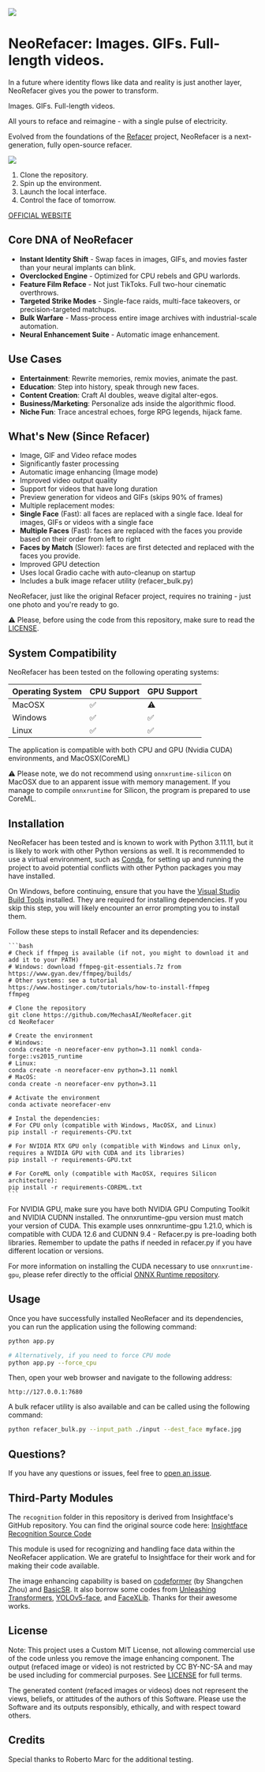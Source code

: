 <img src="https://raw.githubusercontent.com/MechasAI/NeoRefacer/main/icon.png"/>

# NeoRefacer: Images. GIFs. Full-length videos.

In a future where identity flows like data and reality is just another layer, NeoRefacer gives you the power to transform.

Images. GIFs. Full-length videos.

All yours to reface and reimagine - with a single pulse of electricity.

Evolved from the foundations of the [Refacer](https://github.com/xaviviro/refacer) project, NeoRefacer is a next-generation, fully open-source refacer.

<img src="https://raw.githubusercontent.com/MechasAI/NeoRefacer/main/demo.jpg"/>

1. Clone the repository.
2. Spin up the environment.
3. Launch the local interface.
4. Control the face of tomorrow.

[OFFICIAL WEBSITE](https://www.mechas.ai/projects-neorefacer.php)

## Core DNA of NeoRefacer
* **Instant Identity Shift** - Swap faces in images, GIFs, and movies faster than your neural implants can blink.
* **Overclocked Engine** - Optimized for CPU rebels and GPU warlords.
* **Feature Film Reface** - Not just TikToks. Full two-hour cinematic overthrows.
* **Targeted Strike Modes** - Single-face raids, multi-face takeovers, or precision-targeted matchups.
* **Bulk Warfare** - Mass-process entire image archives with industrial-scale automation.
* **Neural Enhancement Suite** - Automatic image enhancement.

## Use Cases

* **Entertainment**: Rewrite memories, remix movies, animate the past.
* **Education**: Step into history, speak through new faces.
* **Content Creation**: Craft AI doubles, weave digital alter-egos.
* **Business/Marketing**: Personalize ads inside the algorithmic flood.
* **Niche Fun**: Trace ancestral echoes, forge RPG legends, hijack fame.

## What's New (Since Refacer)

* Image, GIF and Video reface modes
* Significantly faster processing
* Automatic image enhancing (Image mode)
* Improved video output quality
* Support for videos that have long duration
* Preview generation for videos and GIFs (skips 90% of frames)
* Multiple replacement modes:
 * **Single Face** (Fast): all faces are replaced with a single face. Ideal for images, GIFs or videos with a single face
 * **Multiple Faces** (Fast): faces are replaced with the faces you provide based on their order from left to right
 * **Faces by Match** (Slower): faces are first detected and replaced with the faces you provide.
* Improved GPU detection
* Uses local Gradio cache with auto-cleanup on startup 
* Includes a bulk image refacer utility (refacer_bulk.py) 

NeoRefacer, just like the original Refacer project, requires no training - just one photo and you're ready to go.

:warning: Please, before using the code from this repository, make sure to read the [LICENSE](https://github.com/MechasAI/NeoRefacer/blob/main/LICENSE).

## System Compatibility

NeoRefacer has been tested on the following operating systems:

| Operating System | CPU Support | GPU Support |
| ---------------- | ----------- | ----------- |
| MacOSX           | ✅         | :warning:         |
| Windows          | ✅         | ✅         |
| Linux            | ✅         | ✅         |

The application is compatible with both CPU and GPU (Nvidia CUDA) environments, and MacOSX(CoreML) 

:warning: Please note, we do not recommend using `onnxruntime-silicon` on MacOSX due to an apparent issue with memory management. If you manage to compile `onnxruntime` for Silicon, the program is prepared to use CoreML.

## Installation

NeoRefacer has been tested and is known to work with Python 3.11.11, but it is likely to work with other Python versions as well. It is recommended to use a virtual environment, such as [Conda](https://www.anaconda.com/download), for setting up and running the project to avoid potential conflicts with other Python packages you may have installed.

On Windows, before continuing, ensure that you have the [Visual Studio Build Tools](https://visualstudio.microsoft.com/downloads/) installed. They are required for installing dependencies. If you skip this step, you will likely encounter an error prompting you to install them.

Follow these steps to install Refacer and its dependencies:

    ```bash
    # Check if ffmpeg is available (if not, you might to download it and add it to your PATH)
    # Windows: download ffmpeg-git-essentials.7z from https://www.gyan.dev/ffmpeg/builds/
    # Other systems: see a tutorial https://www.hostinger.com/tutorials/how-to-install-ffmpeg
    ffmpeg    

    # Clone the repository
    git clone https://github.com/MechasAI/NeoRefacer.git
    cd NeoRefacer
    
    # Create the environment
    # Windows:
    conda create -n neorefacer-env python=3.11 nomkl conda-forge::vs2015_runtime
    # Linux:
    conda create -n neorefacer-env python=3.11 nomkl
    # MacOS:
    conda create -n neorefacer-env python=3.11
    
    # Activate the environment
    conda activate neorefacer-env
    
    # Instal the dependencies:
    # For CPU only (compatible with Windows, MacOSX, and Linux)
    pip install -r requirements-CPU.txt
    
    # For NVIDIA RTX GPU only (compatible with Windows and Linux only, requires a NVIDIA GPU with CUDA and its libraries)
    pip install -r requirements-GPU.txt
    
    # For CoreML only (compatible with MacOSX, requires Silicon architecture):
    pip install -r requirements-COREML.txt
    ```

For NVIDIA GPU, make sure you have both NVIDIA GPU Computing Toolkit and NVIDIA CUDNN installed. The onnxruntime-gpu version must match your version of CUDA. This example uses onnxruntime-gpu 1.21.0, which is compatible with CUDA 12.6 and CUDNN 9.4 - Refacer.py is pre-loading both libraries. Remember to update the paths if needed in refacer.py if you have different location or versions.

For more information on installing the CUDA necessary to use `onnxruntime-gpu`, please refer directly to the official [ONNX Runtime repository](https://github.com/microsoft/onnxruntime/).


## Usage

Once you have successfully installed NeoRefacer and its dependencies, you can run the application using the following command:

```bash
python app.py

# Alternatively, if you need to force CPU mode
python app.py --force_cpu
```

Then, open your web browser and navigate to the following address:

```
http://127.0.0.1:7680
```

A bulk refacer utility is also available and can be called using the following command:

```bash
python refacer_bulk.py --input_path ./input --dest_face myface.jpg
```


## Questions?

If you have any questions or issues, feel free to [open an issue](https://github.com/MechasAI/NeoRefacer/issues/new).


## Third-Party Modules

The `recognition` folder in this repository is derived from Insightface's GitHub repository. You can find the original source code here: [Insightface Recognition Source Code](https://github.com/deepinsight/insightface/tree/master/web-demos/src_recognition)

This module is used for recognizing and handling face data within the NeoRefacer application. We are grateful to Insightface for their work and for making their code available.

The image enhancing capability is based on [codeformer](https://github.com/felipedaragon/codeformer/) (by Shangchen Zhou) and [BasicSR](https://github.com/XPixelGroup/BasicSR). It also borrow some codes from [Unleashing Transformers](https://github.com/samb-t/unleashing-transformers), [YOLOv5-face](https://github.com/deepcam-cn/yolov5-face), and [FaceXLib](https://github.com/xinntao/facexlib). Thanks for their awesome works.

## License

Note: This project uses a Custom MIT License, not allowing commercial use of the code unless you remove the image enhancing component. The output (refaced image or video) is not restricted by CC BY-NC-SA and may be used including for commercial purposes. See [LICENSE](https://github.com/MechasAI/NeoRefacer/blob/main/LICENSE) for full terms.

The generated content (refaced images or videos) does not represent the views, beliefs, or attitudes of the authors of this Software. Please use the Software and its outputs responsibly, ethically, and with respect toward others.

## Credits
Special thanks to Roberto Marc for the additional testing.
